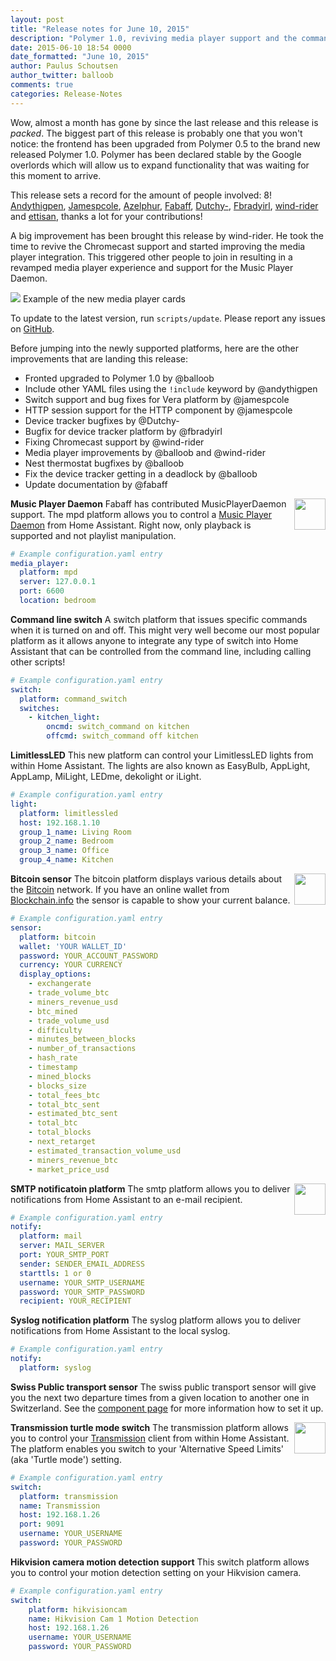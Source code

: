 ```yaml
---
layout: post
title: "Release notes for June 10, 2015"
description: "Polymer 1.0, reviving media player support and the command line switch."
date: 2015-06-10 18:54 0000
date_formatted: "June 10, 2015"
author: Paulus Schoutsen
author_twitter: balloob
comments: true
categories: Release-Notes
---
```


Wow, almost a month has gone by since the last release and this release is *packed*. The biggest part of this release is probably one that you won't notice: the frontend has been upgraded from Polymer 0.5 to the brand new released Polymer 1.0. Polymer has been declared stable by the Google overlords which will allow us to expand functionality that was waiting for this moment to arrive.

This release sets a record for the amount of people involved: 8! [Andythigpen](https://github.com/Andythigpen), [Jamespcole](https://github.com/Jamespcole), [Azelphur](https://github.com/Azelphur), [Fabaff](https://github.com/Fabaff), [Dutchy-](https://github.com/Dutchy-), [Fbradyirl](https://github.com/Fbradyirl), [wind-rider](https://github.com/wind-rider) and [ettisan](https://github.com/ettisan), thanks a lot for your contributions!

A big improvement has been brought this release by wind-rider. He took the time to revive the Chromecast support and started improving the media player integration. This triggered other people to join in resulting in a revamped media player experience and support for the Music Player Daemon.

<p class='img'>
  <img src='/images/screenshots/media_player-card.png' />   Example of the new media player cards
</p>

<p class='note'>
To update to the latest version, run <code>scripts/update</code>. Please report any issues on <a href='https://github.com/home-assistant/home-assistant/issues'>GitHub</a>.
</p>

<!--more-->

Before jumping into the newly supported platforms, here are the other improvements that are landing this release:

 * Fronted upgraded to Polymer 1.0 by @balloob
 * Include other YAML files using the `!include` keyword by @andythigpen
 * Switch support and bug fixes for Vera platform by @jamespcole
 * HTTP session support for the HTTP component by @jamespcole
 * Device tracker bugfixes by @Dutchy-
 * Bugfix for device tracker platform by @fbradyirl
 * Fixing Chromecast support by @wind-rider
 * Media player improvements by @balloob and @wind-rider
 * Nest thermostat bugfixes by @balloob
 * Fix the device tracker getting in a deadlock by @balloob
 * Update documentation by @fabaff

__Music Player Daemon__
<img src='/images/supported_brands/mpd.png' style='border:none; box-shadow: none; float: right;' height='50' /> Fabaff has contributed MusicPlayerDaemon support. The mpd platform allows you to control a [Music Player Daemon](http://www.musicpd.org/) from Home Assistant. Right now, only playback is supported and not playlist manipulation.

```yaml
# Example configuration.yaml entry
media_player:
  platform: mpd
  server: 127.0.0.1
  port: 6600
  location: bedroom
```

__Command line switch__
A switch platform that issues specific commands when it is turned on and off. This might very well become our most popular platform as it allows anyone to integrate any type of switch into Home Assistant that can be controlled from the command line, including calling other scripts!

```yaml
# Example configuration.yaml entry
switch:
  platform: command_switch
  switches:
    - kitchen_light:
        oncmd: switch_command on kitchen
        offcmd: switch_command off kitchen
```

__LimitlessLED__
This new platform can control your LimitlessLED lights from within Home Assistant. The lights are also known as EasyBulb, AppLight, AppLamp, MiLight, LEDme, dekolight or iLight.

```yaml
# Example configuration.yaml entry
light:
  platform: limitlessled
  host: 192.168.1.10
  group_1_name: Living Room
  group_2_name: Bedroom
  group_3_name: Office
  group_4_name: Kitchen
```


__Bitcoin sensor__
<img src='/images/supported_brands/bitcoin.png' style='border:none; box-shadow: none; float: right;' height='50' /> The bitcoin platform displays various details about the [Bitcoin](https://bitcoin.org) network. If you have an online wallet from [Blockchain.info](https://blockchain.info/) the sensor is capable to show your current balance.

```yaml
# Example configuration.yaml entry
sensor:
  platform: bitcoin
  wallet: 'YOUR WALLET_ID'
  password: YOUR_ACCOUNT_PASSWORD
  currency: YOUR CURRENCY
  display_options:
    - exchangerate
    - trade_volume_btc
    - miners_revenue_usd
    - btc_mined
    - trade_volume_usd
    - difficulty
    - minutes_between_blocks
    - number_of_transactions
    - hash_rate
    - timestamp
    - mined_blocks
    - blocks_size
    - total_fees_btc
    - total_btc_sent
    - estimated_btc_sent
    - total_btc
    - total_blocks
    - next_retarget
    - estimated_transaction_volume_usd
    - miners_revenue_btc
    - market_price_usd
```


__SMTP notificatoin platform__
<img src='/images/supported_brands/smtp.png' style='border:none; box-shadow: none; float: right;' height='50' /> The smtp platform allows you to deliver notifications from Home Assistant to an e-mail recipient.

```yaml
# Example configuration.yaml entry
notify:
  platform: mail
  server: MAIL_SERVER
  port: YOUR_SMTP_PORT
  sender: SENDER_EMAIL_ADDRESS
  starttls: 1 or 0
  username: YOUR_SMTP_USERNAME
  password: YOUR_SMTP_PASSWORD
  recipient: YOUR_RECIPIENT
```


__Syslog notification platform__
The syslog platform allows you to deliver notifications from Home Assistant to the local syslog.

```yaml
# Example configuration.yaml entry
notify:
  platform: syslog
```


__Swiss Public transport sensor__
The swiss public transport sensor will give you the next two departure times from a given location to another one in Switzerland. See the [component page](/components/sensor.swiss_public_transport/) for more information how to set it up.


__Transmission turtle mode switch__
<img src='/images/supported_brands/transmission.png' style='border:none; box-shadow: none; float: right;' height='50' /> The transmission platform allows you to control your [Transmission](http://www.transmissionbt.com/) client from within Home Assistant. The platform enables you switch to your 'Alternative Speed Limits' (aka 'Turtle mode') setting. 

```yaml
# Example configuration.yaml entry
switch:
  platform: transmission
  name: Transmission
  host: 192.168.1.26
  port: 9091
  username: YOUR_USERNAME
  password: YOUR_PASSWORD
```


__Hikvision camera motion detection support__
This switch platform allows you to control your motion detection setting on your Hikvision camera.

```yaml
# Example configuration.yaml entry
switch:
    platform: hikvisioncam
    name: Hikvision Cam 1 Motion Detection
    host: 192.168.1.26
    username: YOUR_USERNAME
    password: YOUR_PASSWORD
```
